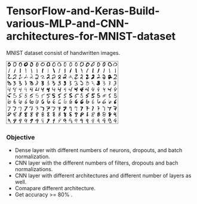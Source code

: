 # TensorFlow-and-Keras-Build-various-MLP-and-CNN-architectures-for-MNIST-dataset

MNIST dataset consist of handwritten images.

![MNIST](/images/mnist.png)

### Objective
<ul><li>
Dense layer with different numbers of neurons, dropouts, and batch normalization.
<li>CNN layer with the different numbers of filters, dropouts and bach normalizations.
<li> CNN layer with different architectures and different number of layers as well.
<li> Comapare different architecture.  
<li> Get accuracy >= 80% .

